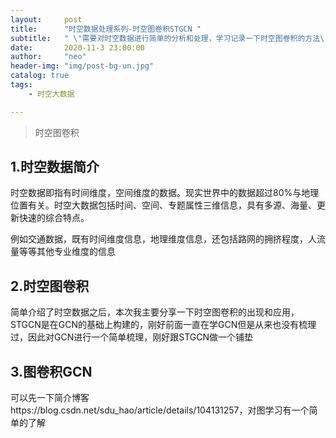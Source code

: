 ```yaml
---
layout:     post
title:      "时空数据处理系列-时空图卷积STGCN "
subtitle:   " \"需要对时空数据进行简单的分析和处理，学习记录一下时空图卷积的方法\""
date:       2020-11-3 23:00:00
author:     "neo"
header-img: "img/post-bg-un.jpg"
catalog: true
tags:
    - 时空大数据

---
```


> 时空图卷积

## 1.时空数据简介

时空数据即指有时间维度，空间维度的数据。现实世界中的数据超过80%与地理位置有关。时空大数据包括时间、空间、专题属性三维信息，具有多源、海量、更新快速的综合特点。

例如交通数据，既有时间维度信息，地理维度信息，还包括路网的拥挤程度，人流量等等其他专业维度的信息

## 2.时空图卷积

简单介绍了时空数据之后，本次我主要分享一下时空图卷积的出现和应用，STGCN是在GCN的基础上构建的，刚好前面一直在学GCN但是从来也没有梳理过，因此对GCN进行一个简单梳理，刚好跟STGCN做一个铺垫

## 3.图卷积GCN

可以先一下简介博客https://blog.csdn.net/sdu_hao/article/details/104131257，对图学习有一个简单的了解

